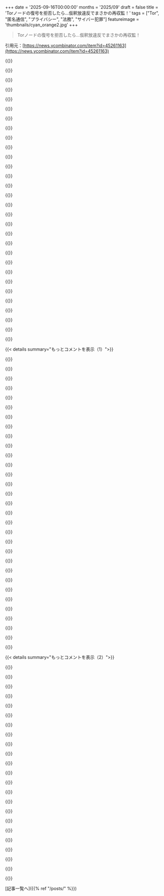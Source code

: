 +++
date = '2025-09-16T00:00:00'
months = '2025/09'
draft = false
title = 'Torノードの復号を拒否したら…仮釈放違反でまさかの再収監！'
tags = ["Tor", "匿名通信", "プライバシー", "法務", "サイバー犯罪"]
featureimage = 'thumbnails/cyan_orange2.jpg'
+++

> Torノードの復号を拒否したら…仮釈放違反でまさかの再収監！

引用元：[https://news.ycombinator.com/item?id=45261163](https://news.ycombinator.com/item?id=45261163)




{{<matomeQuote body="Redditの話だと夫は”詐欺的な令状”で再収監されたらしいけど、PACERによると、仮釈放違反の具体的な内容は、大麻使用、賠償金不払い、保護観察官との連絡不徹底、新規のローン契約、無許可iPhone使用なんだって。これって普通の仮釈放条件みたいだけど、そもそも彼が何でこんな状況になったのかは不明だね。" userName="tptacek" createdAt="2025/09/16 13:26:02" color="#38d3d3">}}




{{<matomeQuote body="Rockenhausが最初に有罪になった件が分かったかも。2014年、彼は旅行予約会社を解雇された後、VPNアクセスを使って会社のシステムに侵入し、SCSI LUNを外しサーバーをクラッシュさせたんだ。会社は彼が原因と知らずに復旧を依頼。調査で彼が犯人だと判明し、再度解雇された後、彼はディザスタリカバリ施設にも侵入し物理的にサーバーを破壊。結果、30日間システム停止、50万ドルの損失だって。(彼は罪を認めたから、これは争いのない事実みたいだね)。" userName="tptacek" createdAt="2025/09/16 13:33:57" color="#45d325">}}




{{<matomeQuote body="それが全部本当なら、かなり深刻なCFAA違反だね。「軽微」とか「関係ない」と過小評価したがるのも頷ける。仮釈放違反は後で起こったことみたいだね？とにかく、調べてくれてありがとう。話には常に続きがあるものだ。" userName="petcat" createdAt="2025/09/16 13:42:25" color="">}}




{{<matomeQuote body="WeevはGETリクエストを増やしただけでCFAA違反とされたけど、管轄違いで有罪判決は覆ったよね。だから政府のCFAAに対する姿勢は真面目に受け止めにくい。他の法律でも、政府は広範な罪を複数のサブ定義で訴追し、どのサブ定義で起訴されているか教えないことが多いから、陪審員が同じ内容で有罪にしたのかも分からないし、何を弁護すればいいかも不明だ。" userName="mothballed" createdAt="2025/09/16 14:13:37" color="#ff5733">}}




{{<matomeQuote body="CFAAってそこまで複雑じゃないよ。要するに、「他人が嫌がることをするな」ってことさ。" userName="VWWHFSfQ" createdAt="2025/09/16 14:16:52" color="">}}




{{<matomeQuote body="もしかして弁護士さん？CFAAの解釈で「admin:admin」みたいなユーザー名とパスワードの組み合わせを推測するだけでも違反になり、ティーンエイジャーや子供たちがサイバー詐欺で捕まったケースがあったような気がするんだけど。" userName="boston_clone" createdAt="2025/09/16 14:23:40" color="">}}




{{<matomeQuote body="いつもこうだよ。誰かが不当に捕まると、政府は僕たち（このフォーラムの皆も）の注意を、その人の政治的信条や性格、あるいは今回の件のような（これも不当に見える）仮釈放違反の詳細に向けさせようとする。大麻を吸ったとか、VMをインストールしたとか、政府のキーロガーを回避したとか、誰が気にする？どれも人を檻に入れるには本当にひどい理由だよ、「仮釈放条件」と言い換えてもね。" userName="jMyles" createdAt="2025/09/16 13:37:36" color="#38d3d3">}}




{{<matomeQuote body="パスワードが簡単に推測できたかどうかに関わらず、システムに侵入するのは犯罪だと思うな。" userName="efdee" createdAt="2025/09/16 14:56:12" color="">}}




{{<matomeQuote body="さらに悪いことに…妻と（夫か元パートナーのどちらか）はKiwi Farmsにスレッドがあって、Encyclopedia DramaticaやEthan Ralphとも深く繋がってるらしい。深刻な精神疾患の兆候を示す動画も投稿されてるよ。https://0x0.st/KcyY.jpg" userName="ranger_danger" createdAt="2025/09/16 14:57:07" color="">}}




{{<matomeQuote body="よく使われるパスワードで、相手のひどいログインシステムを力ずくで突破したとしても関係ない。鍵コードが1234だったからって、誰かが君のガレージを物色するのはOKだと思うか？もちろん違うだろ。" userName="petcat" createdAt="2025/09/16 14:31:49" color="">}}




{{<matomeQuote body="米連邦政府はAaron Swartzの検察官みたいに、権力で市民をいじめるよ。大麻は無害なのに規制するのは残酷。逮捕されたら弁護士費用で金が消えるし、口座も凍結される。金持ちは回避できるけど、一般人はそうはいかない。TorとかVPNを使うだけで、オンラインで発言しただけで、誰でも標的になりうる。保護観察の条件が厳しすぎると、わざと違反させられることもあるんだ。キーロガー付きPCを義務付けるなんて狂ってる。彼は確かに犯罪者だけど、これは白襟犯罪で、こんな暴力的な扱いは受けちゃダメだ。司法制度は腐敗してるし、もっと自由・リバタリアンな視点が必要だよ。URL: https://rockenhaus.com/wp-content/uploads/2025/09/U.S.-v.-Ro..." userName="zoeysmithe" createdAt="2025/09/16 14:10:15" color="#ff33a1">}}




{{<matomeQuote body="違うよ。彼は大麻の罪で有罪になったんじゃない。かなり重大なコンピュータ詐欺・悪用で有罪になって、早期釈放の条件として監視と禁酒があったんだ。彼はその条件を破ったから、他の仮釈放者と同じように再収監されるだけだよ。" userName="tptacek" createdAt="2025/09/16 14:17:41" color="">}}




{{<matomeQuote body="Redditの投稿によると、彼はコンピュータ犯罪で、PC利用に制限があったんだ。PCやiPhoneに監視ソフトを入れさせられ、ネットアクセスを監視されてた。Torノードを使うのは、何にアクセスしたかに関わらずこの制限違反になる。だから、コンピュータ犯罪 → 監視 → Tor使用 → 違反で再収監って流れだろ。URL: https://rockenhaus.com/wp-content/uploads/2025/09/U.S.-v.-Ro..." userName="shagie" createdAt="2025/09/16 14:26:09" color="#785bff">}}




{{<matomeQuote body="マジかよ。だから俺は同僚と約束してるんだ。クビになったらすぐアクセス権を全部消してもらうって。俺もそうする。後で何か巻き込まれないように、変なことできないようにしたいからな。" userName="kstrauser" createdAt="2025/09/16 14:00:44" color="">}}




{{<matomeQuote body="俺がRedditで集めた情報だと、Torの件はもっと前らしい。2014年にコンピュータ犯罪→Torリレーオペレーターになる→2019年にその犯罪で有罪→2021年に仮釈放→その後、仮釈放のトラブルが色々あって2025年に再拘束されたって流れみたいだな。" userName="tptacek" createdAt="2025/09/16 14:39:18" color="#785bff">}}




{{<matomeQuote body="なんで「禁酒」なんて条件がコンピュータ犯罪に関係するんだよ？裏があるだろ。これは抑圧だし、こんな条件は彼みたいな人がわざと失敗するように仕組まれてるんだ。" userName="zoeysmithe" createdAt="2025/09/16 14:25:15" color="">}}




{{<matomeQuote body="それは犯罪に聞こえるけど、パスワードを推測したのか、それともただの連番キーを試しただけなのか？連番キーなら認証システムじゃないし、ダメージを与える意図がなければ犯罪じゃないと思う。公開ホストにはどんなトラフィックを送ってもいいし、返ってきたコンテンツを見る責任もない。許可されてないパスワードを使うのはダメだけど。どっちだったんだ？" userName="NoMoreNicksLeft" createdAt="2025/09/16 15:31:48" color="">}}




{{<matomeQuote body="「管轄違い」で有罪が覆ったって、それがどうしたの？もし控訴裁判所が「管轄違い」って言ったら、それはケース全体に対する「rm -rf」みたいなもんだよ。もう何も議論する余地なんて残ってないんだ。" userName="stockresearcher" createdAt="2025/09/16 14:52:15" color="">}}




{{<matomeQuote body="それって協定なんて必要ないはずだよ。退職時の標準チェックリストの一部であるべきなんだ。（root権限を持ってる人にとってはリストはもっと長くなるけど、それでもリストはあるべきだよ。）" userName="dsr_" createdAt="2025/09/16 14:10:15" color="">}}




{{<matomeQuote body="まさにその通りで、俺もリスト作ってるしroot権限持ってる側だけど、大事なのは素早く、1時間以内とかに完全にやることだよ。メールアクセスさせてダウンロードさせるとか言うな！今すぐ完全に切断してくれ。そうすれば後で何かあっても、俺が関わったとか疑われる心配ないからね。（もちろん、元雇い主をハッキングするなんて馬鹿げたことすんなよ！でも、そんな印象すら残すなよ。）" userName="kstrauser" createdAt="2025/09/16 14:30:46" color="">}}




{{<matomeQuote body="俺は unpopular position を擁護するよ。精神的な自己制御の問題で過去に重罪を犯した人にとって、禁酒は自由の合理的な条件だと思うんだ。雇い主のインフラを恨みで破壊するのは、重大な衝動制御の問題の強い証拠だよ。この人が酔っ払って監視なしのネットアクセスを許されないのは、厳しすぎるけど理にかなってるし公共の利益になると思う。以前と同じ場所で衝動的に重罪を犯したんだからね。弁護士も彼が心神喪失で裁判を受けられないって申し立ててたし。https://www.govinfo.gov/app/details/USCOURTS-txed-4_19-cr-00..." userName="perihelions" createdAt="2025/09/16 14:05:16" color="#45d325">}}




{{<matomeQuote body="結局、この投稿ってクリックベイトで、話の全貌を伝えてないってこと？" userName="Molitor5901" createdAt="2025/09/16 14:43:57" color="">}}




{{<matomeQuote body="これは、偏った語り手（彼の妻）による計算された訴えだよ。彼女は、リンクをクリックしたり、文書を読んだり、事実を確認したりせずに判断を下すRedditみたいなコミュニティの怒りや同情を巧みに利用してるんだ。" userName="Aurornis" createdAt="2025/09/16 15:16:10" color="#45d325">}}




{{<matomeQuote body="権利ってのは、他の悪いことしてても持ってるもんなんだよ。「そいつは犯罪者だったから」って考え方は、過去100年で見てきた専制政治への主要な滑りやすい坂道そのものだね。彼は色々な理由で合法的に逮捕される資格があったみたいだけど、FBIが詐欺的な令状を使うのは許されないんだ。法の支配は、全ての人に平等に適用されなきゃ意味ないんだよ。" userName="nerdponx" createdAt="2025/09/16 14:04:55" color="#ff5733">}}




{{<matomeQuote body="犯罪なのは間違いないよ！でもCFAA（Computer Fraud and Abuse Act）の量刑って、計画性に応じて幅があるべきなんだ。俺がドアをノックしたら開いて、入って何か盗んだ場合と、ロックガンやバール、コンクリートノコギリ持ってくる場合とじゃ、最大刑罰が違うべきだろ。CFAAの行き過ぎって、ほとんど計画性のない方法を使った人に最大刑罰をぶつけることだよ。実際には「if(computer){increase maximum penalty}」条項みたいになってるし、それは不公平だね。" userName="ethbr1" createdAt="2025/09/16 15:28:56" color="#785bff">}}




{{<matomeQuote body="政府が、広範な犯罪をたくさんの別々のサブ定義で起訴してきて、どのサブ定義で起訴してるか教えてくれないせいで、陪審員が同じ件で満場一致で有罪にしたのかどうかも分からないし、何に対して弁護してるのかも分からないって話、例をいくつか挙げてくれる？" userName="aw1621107" createdAt="2025/09/16 14:26:36" color="">}}




{{<matomeQuote body="Torのセットアップについて、裁判記録に具体的な日付があるんだね。ページ10と11-12によると、8月29日に監視義務が課されて、9月22日に監視ソフトをダウンロード。そして9月23日にはTorがインストールされたらしい。その後、9月下旬から10月まで、監視ソフトからはネット活動が検出されなかったってさ。このTorの件とか、監視ソフトを回避した件とかは、仮釈放違反に絡んでくると思うよ。" userName="shagie" createdAt="2025/09/16 15:35:06" color="#ff5c5c">}}




{{<matomeQuote body="こういうの好きじゃないし、大麻は合法にするべきだと思うけど、連邦レベルではまだ違法なんだから、「仮釈放中は違法なことするな」ってのは基本的な道理だろ。" userName="steveklabnik" createdAt="2025/09/16 14:45:45" color="">}}




{{<matomeQuote body="鍵のかかってないドアを歩いて通っただけで連邦レベルの罪になると思う？" userName="account42" createdAt="2025/09/16 15:52:58" color="">}}




{{<matomeQuote body="これについては公式ソースを確認するのが超重要だよ。旦那はFBIに法的に監視されてて、監視を回避するためにVMをインストールしたんだ。権力に対する勇敢さじゃなくて、傲慢さが彼に3年をもたらしたって感じ。<br>https://rockenhaus.com/wp-content/uploads/2025/09/U.S.-v.-Ro..." userName="1970-01-01" createdAt="2025/09/16 13:31:36" color="#45d325">}}




{{< details summary="もっとコメントを表示（1）">}}

{{<matomeQuote body="ああ、Redditでの彼の妻の話よりもはるかに罪が重いな。SPICEはVMとやり取りする通常の手段だけど、弁護側は彼がVMを使う正当な理由を何も示せなかったんだ。監視会社はそれが監視回避のためだと断言できなかっただけ。さらに28ページに記載の捜索直後に起こったこと。かなり印象が悪いね。" userName="MadnessASAP" createdAt="2025/09/16 15:02:22" color="#38d3d3">}}




{{<matomeQuote body="法廷記録では軽く流されたみたいだから、誰かVMやリモートVMのクライアントがどうやって監視を回避するのか正確に説明してくれる？監視ソフトはリモートVMのクライアント含め、どんなアプリのネットワーク活動も捕捉するんじゃないの？Wiresharkみたいなのを想像してるんだけど。" userName="NotMichaelBay" createdAt="2025/09/16 14:31:19" color="">}}




{{<matomeQuote body="VMは、その人が使うデバイスにインストールされた監視ソフトを回避するよ。VPNはトラフィックを暗号化して監視されにくくする。SSHも暗号化されてるからVPNは必須じゃない。リモートVMはこれらを組み合わせて、監視されてない場所にあるデバイスやPCを回避手段でアクセスする。リモートVMからの活動は監視されないんだ。監視はVMの手前までで、その先の活動は捕捉しないかも。法執行機関はVM自体を監視するか、プロバイダからログを請求する必要があるね。監視には限界があるし、協力に誠実さも求められる。従わないと重い結果になるみたいだ。" userName="nusl" createdAt="2025/09/16 14:59:49" color="#45d325">}}




{{<matomeQuote body="＞VMは、その人が使うデバイスにインストールされた監視ソフトを回避する。<br>いや、そうでもないよ。VMはただのユーザースペースアプリケーションだから、監視ソフトはそのトラフィックを普通に捕捉できるはず。VPNやTorを使ったり、リモートマシンに接続したりしてたなら話は別だけど、VMを使っただけじゃ大した意味ないよ。" userName="rnhmjoj" createdAt="2025/09/16 15:48:46" color="#ff5733">}}




{{<matomeQuote body="PCIデバイスをVMに直接パススルーすることも可能だよ。そうなるとホストOSからはそのデバイスが存在しないことになる。USBハブ全体をVMに渡せば、そこに繋がれたものはホストOSからは見えなくなる（少なくともデフォルトではね）。" userName="dns_snek" createdAt="2025/09/17 11:23:42" color="#ff33a1">}}




{{<matomeQuote body="なるほど、でもそれにはroot権限が確実に必要だよね。その場合、他にもいろんな方法で監視ソフトを回避できるじゃん。" userName="rnhmjoj" createdAt="2025/09/18 06:53:42" color="">}}




{{<matomeQuote body="なるほど、それはわかる。でも監視ソフトはVPNやリモートVMへの接続要求は捕捉するはずじゃない？" userName="NotMichaelBay" createdAt="2025/09/16 15:14:23" color="">}}




{{<matomeQuote body="PDFを読んだけど、すごく細かい技術情報が抜けてるから全体像をつかむのが難しいな。もし彼がリモートVMを稼働させていたなら、少なくとも一つの常時接続はあったはずだよね。" userName="Shocka1" createdAt="2025/09/22 14:37:51" color="#785bff">}}




{{<matomeQuote body="OSレベルにインストールされた監視ソフトは、トラフィックとそれを生成するアプリケーションの両方を監視できる。でも、もしトラフィックがVMから来てるなら、前者の監視しかできないんだ。" userName="Almondsetat" createdAt="2025/09/16 15:01:37" color="#785bff">}}




{{<matomeQuote body="これは1ヶ月前に投稿された記事だよ: https://thereader.mitpress.mit.edu/the-secret-history-of-tor... (https://news.ycombinator.com/item?id=44838378)<br>この記事は反対意見の根拠として良い土台を提供してるね。<br>抜粋すると、研究者たちは軍に高速通信ネットワークの利点を提供しつつ、メタデータの脆弱性を晒さない方法を見つけようとしたんだ。<br>CIAエージェントが疑われずにTorを使うには、非米国で多くの市民が日常的にTorを使う必要があったんだ。だからTorは、誰でも利用できるように広く公開される必要があったってわけ。匿名性には仲間が必要だから、Torは一般市民に売り込まれる必要があったんだね。それがサイファーパンクと米海軍の意外な同盟につながったんだ。" userName="exikyut" createdAt="2025/09/16 13:11:50" color="#785bff">}}




{{<matomeQuote body="Tor、VPN、Signal、GrapheneOS、あるいは他のプライバシーツールがもうダメだと言う人たちへ。俺たちは減らすんじゃなくて、もっと使うべきなんだ。今日、プライバシーが犯罪になったのは、Apple（そう、Appleだよ。NSAと協力したのを忘れちゃダメだぞ）やGoogleみたいな悪質な企業による俺たちの基本的な自由の緩やかな撲滅を、テクノロジー業界（HNコミュニティの多くも含む）が無視したからだ。<br>もしHNみたいなコミュニティが、新しいAI強化された高価でロックされたスマホに誘惑されるなら、一般市民がどうやって自由やプライバシーを理解できるっていうんだ？<br>政府は自由を奪ってるんだよ。だって俺たちがそれを手放す選択をしてるからな。" userName="AlgebraFox" createdAt="2025/09/16 14:10:15" color="#38d3d3">}}




{{<matomeQuote body="こういうケースは他にも見たことあるよ。1. FBIが情報提供者になるか、何らかの形で捜査に協力するように求めてくる。2. もし断ったら、彼らは徹底的に捜査して、ありとあらゆる罪をでっち上げてくるんだ。" userName="yellow_lead" createdAt="2025/09/16 13:01:39" color="#38d3d3">}}




{{<matomeQuote body="すべての政府機関は、できる範囲でこのやり方で動いてるよ。地方の建築局とかは、FBIほど金も力もなくて、裁判所の判決を得るのももっと遠回りだから、戦略や戦術のアプローチが違うんだよね。" userName="potato3732842" createdAt="2025/09/16 13:06:51" color="">}}




{{<matomeQuote body="まあ、これは弱者いじめだよね。もし大企業とか、反撃する手段があるなら、そんなに恐れることはないんだけどさ。" userName="juujian" createdAt="2025/09/16 13:14:16" color="">}}




{{<matomeQuote body="みんな弱者いじめに反対だって言うけど、実際にドウェイン・ジョンソンに立ち向かおうとする奴はあんまり見かけないよね。実際、人間も組織も、誰かをいじめたい時は大体、弱い相手をターゲットにするのが好きなんだよ。" userName="bryanrasmussen" createdAt="2025/09/16 13:18:49" color="">}}




{{<matomeQuote body="元記事の男性は実際にFBIに立ち向かった結果、比喩的にもしかしたら文字通りにもひどい目に遭わされたんだよな。" userName="incone123" createdAt="2025/09/16 13:26:17" color="">}}




{{<matomeQuote body="強者に立ち向かう人がいないとは言わないけど、それを口にする人ほど多くはないんだ。ほとんどの人は、誰かをいじめたい時ってのは、弱い相手をいじめるもんだよ。" userName="bryanrasmussen" createdAt="2025/09/16 17:16:15" color="">}}




{{<matomeQuote body="奴らは嘘をつかせようと追い詰めてくる。嘘は重罪だから、それをてこにさらに脅してくるんだ。" userName="EasyMark" createdAt="2025/09/16 20:50:37" color="#45d325">}}




{{<matomeQuote body="その動画を見たか分からないけど、たとえ彼が罪を犯したとしても、マーシャルズの逮捕方法はかなりやりすぎだろ。" userName="a2tech" createdAt="2025/09/16 12:46:50" color="#ff33a1">}}




{{<matomeQuote body="アメリカじゃよくあることだよ。" userName="pluc" createdAt="2025/09/16 13:59:16" color="">}}




{{<matomeQuote body="アメリカの法執行機関は、従わせるために（しばしば急激に）力を増していくように訓練されてる。それが自分たちと仲間を安全に保つ唯一の方法だと教えられてるんだ。" userName="lokar" createdAt="2025/09/16 14:27:09" color="#45d325">}}




{{<matomeQuote body="均衡の原則は法律で定められてる。これを破った法執行官を刑務所にぶち込めば、問題は一晩で解決するだろうな。" userName="bmn__" createdAt="2025/09/16 15:31:07" color="">}}




{{<matomeQuote body="どんな均衡の概念にも定数がある。ここではその定数が一般市民に有利じゃないってことだ。" userName="lokar" createdAt="2025/09/17 00:52:00" color="">}}




{{<matomeQuote body="「訓練されてる」じゃなくて、「ロビー活動されてる」とか「資金援助されてる」とか「奨励されてる」って言葉を使うべきだな。" userName="pluc" createdAt="2025/09/16 19:19:16" color="">}}




{{<matomeQuote body="これについてもっと知りたかったら「キルオロジー」を調べてみろよ。" userName="int_19h" createdAt="2025/09/16 14:59:22" color="#38d3d3">}}




{{<matomeQuote body="過去の個人的な経験から断言するけど、連邦捜査機関でこんな振る舞いは珍しくないし、現政権より前からあったことだ。俺は以前、URLを特定の形で変えただけでFBIに「ハッキングした」と主張され、CCleanerのような「明らかなハッキングツール」をPCに入れてたことで5年間の保護観察になった。FBI相手に法廷で98%負ける可能性があるって知ったら、何かがおかしいって分かるだろ。彼らは腐敗してて無能だ。" userName="thrownawayfbi" createdAt="2025/09/16 13:15:55" color="#45d325">}}




{{<matomeQuote body="「連邦捜査機関でこんな振る舞いは珍しくなく、現政権より前からあった」という上のコメントについて、Redditでは「トランプのアメリカで」って言われたけど、バイデンのアメリカだと指摘する人もいた。要するに「アメリカ、lmao」ってことだね。他の国じゃもっとひどい場合もあるから「lmao」って感じ。結局、本人は刑務所に閉じ込められてるのに、みんな笑い飛ばしてるんだ。「CCleanerのような「明らかなハッキングツール」」については、奴らが本当にそんなにバカなのか、それとも悪意があってバカのふりをしてるだけなのか、俺はいつも疑問に思ってる。悪意の方に傾いてるけどな。" userName="rdtsc" createdAt="2025/09/16 13:38:19" color="#45d325">}}




{{<matomeQuote body="奥さんの罪状の説明は正直じゃないね。他のコメントを見ればもっとたくさんの犯罪を犯してるのがわかるよ。Redditの投稿は実際の罪を全部隠して、ただ同情を引こうとしてるだけだよ。" userName="Aurornis" createdAt="2025/09/16 14:25:28" color="#ff33a1">}}




{{<matomeQuote body="奥さんの説明が正直じゃないって、ほんとよくある話だね。Redditを騙しやすい場所だって思ってるんだな。俺はRedditの反応について言ってただけ。それと、GPの話（CCleanerが hacking toolってやつ）への返信だったよ。" userName="rdtsc" createdAt="2025/09/16 14:47:41" color="">}}




{{<matomeQuote body="前の政権でもひどかったけど、今のファシスト政権下ではもっと悪くなるだろうね。FBIとかを個人的な私兵みたいに扱ってるから、やばいことになるよ。" userName="EasyMark" createdAt="2025/09/16 20:52:45" color="">}}

{{</details>}}




{{< details summary="もっとコメントを表示（2）">}}

{{<matomeQuote body="FBIは家宅捜索して起訴する時は、だいたい十分な証拠を持ってるもんだよ。特に保護観察処分で済んだなら、確実に無実じゃないね。" userName="edm0nd" createdAt="2025/09/16 23:29:22" color="">}}




{{<matomeQuote body="証拠を提供する義務はないし、匿名性を保つならしない方がいい。でも、証拠（裁判記録とか）なしじゃ、君の証言は信じられないよ。元の投稿は、司法システムの現実と、それを甘く見る人たちの主観的な経験とのズレを表してるね。元気でいてほしいな。" userName="deanteegarden" createdAt="2025/09/17 00:48:33" color="#ff5733">}}




{{<matomeQuote body="CFAAの法律って、広すぎてもはや憲法違反レベルだよね。下手したら全てのアメリカ人が、知らず知らずのうちに何らかの形で違反してる可能性すらある。だからCFAAの容疑を見るたびに「これ、権力の乱用じゃない？」って疑うべきだよ。もっと明確な法律が必要だね。" userName="pkilgore" createdAt="2025/09/16 14:17:20" color="#38d3d3">}}




{{<matomeQuote body="CFAAのインチキなケースは多いけど、この記事 [0] の情報が正しいなら、これは法執行として妥当な範囲内っぽいね。RedditのOPの夫は、クビになった後、古いアクセス権でサーバーをクラッシュさせ、修理契約されたけど原因だとバレてまたクビ。その後さらにDR施設に侵入して物理的にサーバーを壊したんだって。これが本当なら、CFAAだけでなく普通の犯罪も絡んでる。FBIがTorノードの解読に利用したのが問題だね。 [0] https://news.ycombinator.com/item?id=45262053" userName="rtkwe" createdAt="2025/09/16 16:20:59" color="#45d325">}}




{{<matomeQuote body="これはあまりにも一方的な話だね。彼は元雇い主のシステムを意図的に妨害して、修理に雇われたけど、自分が犯人だとバレてまたクビ。その後もバックドアでシステムをダウンさせた。2014年に有罪を認めてるんだ。保護観察中に監視ソフトの使用義務があったのに、秘密のiPhoneでネットにアクセスしてたから、保護観察が取り消されただけだよ。妻の話は関係ないことばかりに焦点を当ててるね。" userName="ltbarcly3" createdAt="2025/09/16 15:38:56" color="#ff5c5c">}}




{{<matomeQuote body="投稿にある2019年の裁判記録を見ると、勾留の理由は妻の投稿よりずっと合理的だよ。FBIは彼がSpiceをダウンロードし、Tor ProjectのサイトでTorクライアントのダウンロード方法を調べたって言ってる。これは監視に同意してスパイウェアを入れた24時間以内に起きたこと。FBIは彼が監視を回避する知識と手段を持ち、自由にすればそうする可能性が高いと主張してる。CFAAの容疑は軽微な問題とは思えないね。妻のサイトでは弁護士を次々解雇し、政府と共謀してると主張。奇妙な部分が多く、パラノイアを患ってるみたいだし、この投稿は割り引いて読むべきだよ。" userName="StopDisinfo910" createdAt="2025/09/16 13:54:19" color="#45d325">}}




{{<matomeQuote body="そいつ悪いことやって捕まったんだろ。バカげた妻の視点だと、夫が以前、雇い主をDDOS攻撃してたとか、そういうことには一切触れないんだな。" userName="NoImmatureAdHom" createdAt="2025/09/16 13:40:05" color="#45d325">}}




{{<matomeQuote body="あんたのコメントと、今一番投票されてるコメントは、冷静な視点だね。やっぱりこの話にはもっと裏があると感じてたんだ。" userName="firesteelrain" createdAt="2025/09/16 14:00:43" color="">}}




{{<matomeQuote body="2020年の法廷で議論されたひどい“検索用語”についてだけど、夫がEncyclopedia Dramaticaに記事を書くためのリサーチで、South Parkみたいに風刺するのが目的だったんだ。検察はこの検索が実際の違反とは無関係だと知りつつ、裁判官に証拠として提出したんだよ。これは、裁判官を被告に不利にさせるために、衝撃的で文脈を無視した情報を使う古典的な“井戸に毒を盛る”戦術なんだ。反対側はこの件でみんなの注意をそらそうとしてるけど、本当の問題は、彼らが反論できない連邦職員の偽証、ミシガン州での不正な令状、元弁護士の共謀、そして継続的な医療ネグレクトだよ。" userName="adezero" createdAt="2025/09/16 18:55:55" color="#785bff">}}




{{<matomeQuote body="彼らは判例を作ろうとしてるんだ。今の状況だと、米国でTorとかプライバシー関連サービスを簡単に潰せちゃうぞ。" userName="dvrj101" createdAt="2025/09/16 12:45:41" color="#785bff">}}




{{<matomeQuote body="数年前、俺の同僚がTor exit nodeを運営してたせいでCSAMの容疑で逮捕されたんだ。もちろんTorの件は報道されず、地元の新聞には“地元の男がCSAMで逮捕”とだけ書かれたよ。結局、数年間の法廷闘争の末に容疑は晴れたけど、彼の名前は永遠に汚れたままだ。この職場には理想主義者が多くて、そのうち2人がリレーを運営してたんだけど、同僚の逮捕後すぐにやめちゃったね。" userName="antonymoose" createdAt="2025/09/16 13:08:27" color="#38d3d3">}}




{{<matomeQuote body="Torの初期から、インターネット活動が訴追につながる可能性のある国ではexit nodeを運営するなって警告されてたのを覚えてる。Tor exit nodeを含むプロキシは、他人の通信を自分の通信に見せかけるのが目的のソフトウェアだ。だから、誰かがシステムを通して送ってくるどんな通信の結果にも、喜んで対処する覚悟が必要なんだよ。" userName="Aurornis" createdAt="2025/09/16 13:14:41" color="#45d325">}}




{{<matomeQuote body="2017年にロシアでDmitry Bogatovに対して似たような事件があったのを思い出すな。当時は大きな話題だったけど、もちろん時代は劇的に変わって、今じゃあんなことロシアではニュースにもならないだろうね。" userName="Anonyneko" createdAt="2025/09/16 13:16:49" color="">}}




{{<matomeQuote body="Tor exit nodeを運用してると、他の人のダウンロード物に責任を負う可能性があるんだって。CSAMなんて特に厳格な責任を問われるから気をつけないとね。" userName="pjc50" createdAt="2025/09/16 14:00:33" color="#ff5c5c">}}




{{<matomeQuote body="AI画像生成会社は別みたいだね。LAION 5Bの画像には違法コンテンツが含まれてて、Stable Diffusion 1.5やLoraを使った人たちにも厳格な責任が問われるかもって話。プロンプト一つでアウトなんて。<br>URL: https://cyber.fsi.stanford.edu/news/investigation-finds-ai-i...<br>URL: https://www.techpolicy.press/laion5b-stable-diffusion-and-th..." userName="Der_Einzige" createdAt="2025/09/16 17:51:56" color="#ff5733">}}




{{<matomeQuote body="これって判例が重要なんじゃなくて、「従わないと罰せられる」ってことをみんなに分からせるのが本当の目的だってさ。" userName="nikanj" createdAt="2025/09/16 13:14:41" color="">}}




{{<matomeQuote body="ほとんどの法律の目的って、結局コレなんじゃないの？" userName="cbg0" createdAt="2025/09/16 13:18:04" color="">}}




{{<matomeQuote body="法律の目的は法律に従うことだけど、この件ではバッジを持ってる人に従えって言ってるようなもんだ。" userName="nikanj" createdAt="2025/09/16 13:18:51" color="">}}




{{<matomeQuote body="政府は、国民が従えない法律を作って好き勝手する裁量権を持ってたり、法執行機関が独自に判断できる権限を与えたりしてるんだ。地方のゾーニングコードとか排水ルールに多いんだよ。連邦政府のは訴訟が多いからあまりないけど、州政府のはその中間って感じだね。" userName="potato3732842" createdAt="2025/09/16 13:45:43" color="#ff5733">}}




{{<matomeQuote body="「罪は逃れても、その過程は逃れられない」って言うじゃん。まさにこれだよな。" userName="gryfft" createdAt="2025/09/16 12:17:46" color="">}}




{{<matomeQuote body="Palantirがみんなのデータベースを作ったら、過去の違反がなくても、集めた情報や行動で罪をねつ造できちゃうぞ。最高の時代が来るぞ！" userName="tamimio" createdAt="2025/09/16 12:55:19" color="">}}




{{<matomeQuote body="祈りってすごい力があるんだって、同性愛も治せるとか。Thielの「反キリスト」論を見てみれば？Thielがリバタリアンだと思ってた頃が懐かしいな。" userName="resters" createdAt="2025/09/16 13:07:33" color="">}}

{{</details>}}



[記事一覧へ]({{% ref "/posts/" %}})
